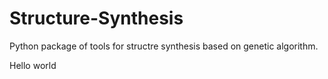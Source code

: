# Structure-Synthesis
Python package of tools for structre synthesis based on genetic algorithm.


Hello world
